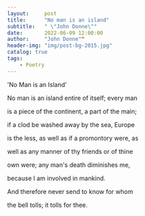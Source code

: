 ```yaml
---
layout:     post
title:      "No man is an island"
subtitle:   " \"John Donne\""
date:       2022-06-09 12:00:00
author:     "John Donne""
header-img: "img/post-bg-2015.jpg"
catalog: true
tags:
    - Poetry
---
```

'No Man is an Island'

No man is an island entire of itself; every man 

is a piece of the continent, a part of the main; 

if a clod be washed away by the sea, Europe 

is the less, as well as if a promontory were, as 

well as any manner of thy friends or of thine 

own were; any man's death diminishes me, 

because I am involved in mankind. 

And therefore never send to know for whom 

the bell tolls; it tolls for thee. 

